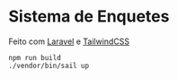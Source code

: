 # Sistema de Enquetes

Feito com [Laravel](https://laravel.com/) e [TailwindCSS](https://tailwindcss.com/)

```
npm run build
./vendor/bin/sail up
```
